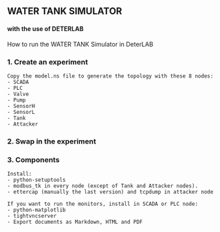 ## WATER TANK SIMULATOR
#### with the use of DETERLAB

How to run the WATER TANK Simulator in DeterLAB

### 1. Create an experiment
    Copy the model.ns file to generate the topology with these 8 nodes:
    - SCADA
    - PLC
    - Valve
    - Pump
    - SensorH
    - SensorL
    - Tank
    - Attacker

### 2. Swap in the experiment
### 3. Components
    Install:
    - python-setuptools
    - modbus_tk in every node (except of Tank and Attacker nodes). 
    - ettercap (manually the last version) and tcpdump in attacker node

    If you want to run the monitors, install in SCADA or PLC node:
    - python-matplotlib
    - tightvncserver
    - Export documents as Markdown, HTML and PDF
